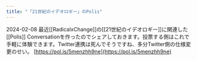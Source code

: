 ```yaml
---
title: "「21世紀のイデオロギー」のPolis"
---
```


2024-02-08
最近[[RadicalxChange]]の[[21世紀のイデオロギー]]に関連した[[Polis]] Conversationを作ったのでシェアしておきます。投票する側はこれで手軽に体験できます。Twitter連携は死んでそうですね、多分Twitter側の仕様変更のせい。
[https://pol.is/5menzhh9ne](https://pol.is/5menzhh9ne)